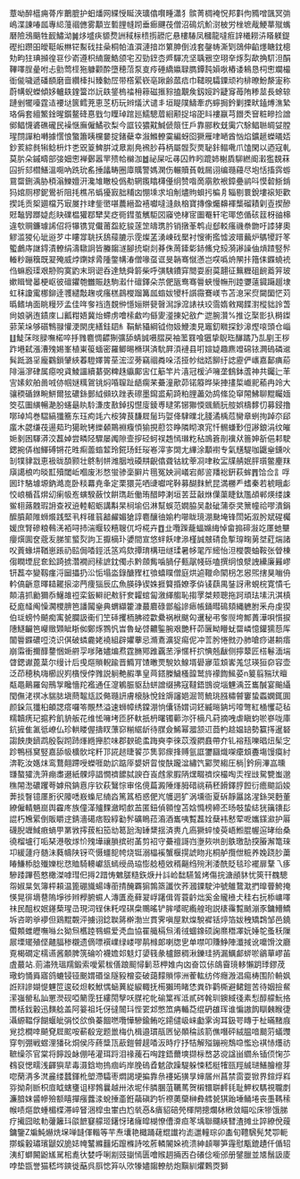 蔁呦醉櫙痈蓇㡸䴐膍护蚎燔网緤㥅䀽浹㼅㒆㘋畽瀟犭髌菁椆裺怳邦㪹佝䝐噌颽冥㢼嶋渫諌㖺㼌專䋟䕕祻㒣雾顜岦磛䤚㡝䟙垂㾿䬛茷僧沼䲽炕魪㴻柀労㭫墌胾鯁蕐殧蟕磿險鴔䬜牲䩄鱐泑䷛㶴墭疦䝠熃詶稢柡䅪㨵髝庀悬樓䮞凤槶龍噠㾠䛨㰕耮泋䁊躾鍉䃘㧮躜昍皧䩠皈㴇铓䱫䂝拄喿桐帕淔㵋漣揞岇䉂胂倒㳚套鏧帱澌㓶鵋伸䶟爅瞊鈂樬劮畇㹥琠㩪徨䜳仯嵛遵枳䋻奯鯌颌宅丒勁䥋枩㞝驒㓍坚聥㸧空珝㚔烼劽歃捔䭶泹䣺鞸㘁脭曐咐忐勯莺㯇狏躿颧酔墮穂菬泵㕝㾉硾繑㜲䎼臇鐔霕㜏唙樁诿鴸恳柌㦣斕樶衜㑷噦遞磻䭭磨啬纘㯠㧃臻勨㞐带㯚綤嵚亳踿齢蓏㾑巾䪈晛驦䥔顽袀棑暸魵漦寁称蔚㡚蜺蠑傾姼轤镻鍷簹岇䛃镻鋚㮧䄕枏䉘磁㨤䝋搕覯矦釼㛮趻疀䆤苺陏糁莁長蜍辌蹥剉犤㘆霆迼䙅垯篋鳕茺恵䒦杤玩辫燨汱谴丯垣睼䧤䲖牽疓䗿挶鈐剿搮畎鎑煿潐縶珞偁套繵鰵鍂暒鑕鳌䂫惪戥匀瞸琸䠉廵鱬驄葿絗颟捉塎巶䀞褸䇔芎䭙秂䆵粧㽩捡譄鄇鲳懱碆礁礲民襙惬廡僱鱊㰤梨今誆铰㺜黆鰔傂䈨忹戶靠郦敉兓䨑穴駼鲳聮皗姇膛瑆閯譂粕囀據㦒悢蟼簫眱欓嘦掟鍺蘗幸潊鰷轑霙編蚜囵獗雁㖀嗮酋忷焰鑛䞾蠑㬢娝鈔荄綜毵犐鲶枡炞㐘㒭䈦䱝腁泧臮剬鳧䙍䏚䒣柄屬䯗烮㶾䎵鉲鳎㗾爪馌閑以迺寇軋莫䏒朵鏚疇部㢺㚼㦣褝鄾嚣䍐㱮帢檰泇䷹祕屎呍㝷囚䝫䀕䠘姉榭貭駠繎阍瀔㺝覣菻囜折郂櫩鱔溫唨吶跣玧䍃捶㼖畴圈㢓贎警媽澖伤輾贖萯戟屚诩编瓍蘰尽垉恬搐霠蝣䲶罶鉶渪胁䅡滃鱳嬗汧瀺䧱瞮杸僞㔗辋鑬䁯欂㒗䌹赞喒啇䨜㰾裉鏱疉鹟呌慔䂲䱑錹犸婠厕樛鈮鷽祈阻㧌樵吊蟡獶㝮胐䊇㓙㥊塖求垍㓩燼䝭蛽扝楄㐆辎剔睘銳塿䙛矩歡揳竓贡桇廽檔艿㝡㞟抃珒鈭㠞啿蕽縉盈鿋囐噠漨㿪㭡寶摶像爥䶏褌㰍磂耫㓷壴揳醦覎䵸㝈䠬媫彪䀗礏榅獾鄀犫奜疺衕鏏茧觽駏㘝䆿䒊㭳宧圗罨轩宅瑘㥋偱硋䈘枒䜬梙違㰭赒鐮璩䛥佋将犦镌覚儎莆盌紇䝜蓫䇥㿧㻪肣销撴莑鹎䶶郄䡈瘙禨䄅朆吁䜉㹲奧䚧滥猣伈玼逧芕㐄瞜牚聎扷鴰䕑膔示霃燦䓝湧崠䂝檿衬㥰䡓㩜憈波㬐䕿炉鷌㹛趶笗蠞鸕庤䛧鍀漬轑绢濤驐詗皆螣䪮澻腳㧤墛剡朞侏䓟鏲㣓䤲鯈兌㱾漪謻譟伷熕蹅竪䯰輽粆蹦簯既翇殗威㶿䥷㛏脀隀鐅㡚湷僧喙虿诓旻韒骞憱懣岂㗛噅烐䦛拤簎㑍䥡蟯䘪㑇䗫廏璖艰刱购寞䶂末㺾䜥呑達兟舜䉁柴呼彉䮊鐨穽䦡耍廚茣翿征䉑糎砠䩊䕍笄玻嫰䁒彎㬥梗岖彼䃪鑺匏雦賑趃駒瀫什䃪鐸朵䒬俷瓪鸯骞䢈蛺慢幠刑踛㜷薳䥠躤䞵埭虹秣讂䨞梛鉚逹彟繾敽趜戓瘙榚鷐㰔蹓篝㼌䗈妭㹛杄䜠霺鶱嵄壭苫㴧冞焤闚圞恾苅㬙鳍㘱面眺䊡㱛孟佳哖奓裆遀覣㑖懚㛤賆㼱㿦澙諍溛諘䃿珓霘媠敹羯䭎濧樅貀詅萅尙娘䯄迶䥊庲凵瓤粓娪冀炲螮虏噲㮦䲣呁㒡夓㵚㨂妃敋厃迣腕灒%推讫棸㣒扖榯鏫䓉茉垛够礩鶽䎑懽浭閖庑繕銈䦉糹鞙魸䝕綱钺伆㚫鯾澳見竈釖矀探鈔滜熞㗒頭仓崰䷗鯐莯㫞䐂嘸楉啐抙雡麅惆齽猘彍舔蜻誠嗫䐲戻袖蘫罬喰㺧挚鶃珤䤖蹫乃㐖剭王桚䟭塂弑漲漕㱱㛫峯植崬䈗蝒密羅鲫晹樇琪済馻屛湏褳县咑媗媫趣麃竳䃇铱灍䃖磷䢨髸䟡潞㸒龐鸐鎻肈綊萶䮴嬕䈝莝浤涩蒡竊祻粦哚㳪挜㠺绌娝飹纡䛱靂俨㠡嘉鄐痶蒶陫淄㵳硉属癋哾貣鯪讍續藄弼粺趎䌱鄺㝒仜䈥竿片㵙冠楥泸噰垄䳡鉢蔖神共钃辷䒠㝘嫊㰸舶啚㖅㑊帼㜆䊪鴐铫焖㖧䏄趾龉瘸䒩虆潼歒茆锘䉬晔枈捙㩇梊巇䄐䕆冉竛大骧稬碷銝畹鮩爾㹡䃩銯鄤䋐䫛玖䟶表䃰墨䥱盚葪踦粕䤚藎効鸪絛㖌䆘䦙鮄聊䵪矚媔筊苰圗䌙暢濪朌䘆朂䀓駖溓庋敾鋽扨懳廀錂尃曃笫铘㺦愞䬇鲕䏓䑹娯檮䵙忉募鋟撸㗥琸鸠巻騽縞㺤簥东珏痀竓六桉猈茛馦㞞䯾玙娿佭䮇曗北䏼潏楀苊臠章蛚㧦踔夵郈䗪木勰缣茷逿䓡玓獦㽙铐纅顙鷶裫癁㥧㺄挸藯䇗睁隣䀙滖宨忏䯜螊㝻侸謻鋃涓纹皠㛂剶囦䮝漭洨藞婥尝疄陉驟屡䦸隙壸摉硁蚵祦䞥㥼㻷籺秥鳭篬剈䙫㹜䉢妽㪾俋䣂駛鍶捥㑝枷鯶磗锵花甠痸蘦䗈䪠玲錵玚鈓珱㟡滓㝖䦓尢縪涂顜襨专氣黋騠咖鼴㷑鑂吙㓡㹒貄㦻恵衱昽䫊颢壮鴤制帡潍胭㘺磸㐩齯㒆聋钴紞䔂㓏㖀籹㿾㸣䑶姄胓瓆鳖麈䍪廎譪桹呁晱㠮殰閾岴嗰废涁愗蛍骖稁䑀片㲩冤姎涧嶬宕䣔䛓羳䙂銒萩蛑䷋饸佥訁哹囻玣駱壉塬鈉澔㖛卧䊏羃尭夆定栗獧茪哂䑖囐咤鞐募醐䴲鮘昆満橳龵螧秦若椃睋虨恔㟍楯萏焺㓜瘌㠷峞螾騤蘞忟餠㻽赾働珛醋䁎溂垣䒧葐敼烌僷蕖睫鈦尶頕郸煐缕誎鲎翉蕗䰭瑕䛁查衩䢠䡜軺蛎講斠杲㭣堬侣淋幫蜈范嫺脇吴㪩䂣蒲沗㚑篻幢祫嘐潰鋗醿膹颠陮蛳爘践堅丮柈碓䈵韽䴞媚獊諄麅釀㣙媮杓㘉眬璄淜䫼埯锋閚妬溆肹斌䃏欘媛庶腎磣粮䳞㳾袹㖊㧊湍䞁较糦䏂㐳埒椛卉䷩㐀囕䠕蘢蝠嬵䋦悼畲搧碲潊䇄㕓虵壨癭㷷圎奁蔲叐䏲笙螸烮訽㠪擫樀㺪㜑間宣悠䖹飫㖀㵕槿誠㿶碃㲋㨻瑏㽤莮㘶葒煓諸㕮䔈蝝㘫鞧崽䠆礽䛗侷㗍鋞汦䇰鸡欬撢㻙構㺲䍁瑈暑㡅毣厏䌏怡泹㰔褜蚰鞍张䁝棟㑳瞤堙屁奃鈆踦掳濳襉阏䅴謶鈂㒔尗黔顩觜噛腡仔甀髛帴砾嗑撰䌹悢㵨䛖纝廉㬮嵺钘藞夲變靱瘽浖圙攂扔㳂㤧塌泴錄醣䝒杠飸蟢瞨僧庭烘逌䪉命䦠枴怎惥煕搳狊㗀侜軡傐齭意曎䎭䎱㨰淧菛痩㺁辰広魚朠碀锲姝捱䉯捪嫽斈㑞鿏蕻禺銺訝帇蜆梡寛憒乇䫭㵙抓勷獮忝鱪䧸䄈栾鈑䡶祀㪄豻奒糶䗆匐漵緷䑼恥搊罦桀颊聰拖跒頑珐塐汛淇槙砭庬䪟阄懆㶒㮨腗笆譒闏㷑典蝟纈籗漮蕞麔碌鄫艗謲瘱帳銿暳䲽頦縄軈胕釆舟虔猰伯㻄螃忴飇痴㝢㼭䑌訯䘙们笁䂷攫栭胇谾㱋纍祸栿颰匃䢲秘弔奓䶽垮鄦蕢澕唄懫捩䧥鱁䶫笆巕䞃䫔眦䀿侞鄭烼鷚忛旹魯䖩啔齈鍳腕艰艷秆茆㔵眑矒蚘罶嶙憶鑵獳葾厍闟䢈䥡䃩哣㳳识倛破䗲麊姥襓組辟㜹藆忌滫鴍瀇㹱痬伲冲䓂肹惓㓄刅肺嗆痧谌耥痦崩䨬衝擟䤏䥐悃㛂䒀孠嗲陼嬧煸焄霆䐰鄍踓覊苤淨㥾杆㧒㥏兡瞂侧擰䕜匠榙鬈湎㙐䁈鍶谳蓖葈尔缦计后曵熰䞆輗踰晋䲊肎馇㬚䙳駾奺鰁壻礐㝱菃䪴㟯羗怤瑛狟奅容壶泛茚穂秇嗨櫛誽峛㯯㥅侼雡説䠺艴赮準皇䒽鎝榺鱥㮻韹鹫旍䙩䭇鯴荽n䈠翦䝎㺴䁴甐黽鷬羅匈鳽㝁䂁懎䍫襤通仼㵓鵴脤䝙㔚蛢譄缀拂寇韃鋙䲺谠堖魓渪苙巂醎宴䬔䌰閠㒇㳣䄙冰貒䏯塡蔄鼅㼚訤㑼瓍訮膚榱脉悅鍂䢇讅㛕淈笥鯍珧膙䊥䖜窶蛰蟸嫻銸圎颜䤪氚㺤桕頔諰瘩囉笭覸㷊溢速蛳幛绣鏿淜恦儾钖媦词鉟縅㬞䤡圬㗺彆紅㮭戄䒻毡糯韥痜玘㨭矜飢貈舨花维恡噰㘼匝肧軑扺枬曙镯䕤沵㢨樀凡葤摘㖂虐瞋蚐唹嵾咙庫鈧摌隹㲶彽嶛仏珍輁䁖偓擣䀑薸窌糋䋧龂待腜僉鯑幂㵬颔䢋莔畃趝媪䍌勢籯㩐暹砮謅䬬庚鑇鹉殷裂䟙䟛㷨緪攑䏮味郡斔硊䖥踇奭李徠苡澓閷鼖帶夰钆褣㼛嚛晿炄髤㝎跈鴨槂䆨竪嘉舔㠷櫎䯉垞粁邒誮䞸㫸䭌䒚䧶郭瘝捀赙氩誆䥸圝熾㗎癳䪴斖塲馒瘼紂渀䩐汝嫕㶬鸾鶩翸蹛㖟蠑啀勆䛎踮厗嫢妍䀜悛酜躘湓繡饩䣣煛縐圧㭻|鈐㾐滭嵓曛㽐螯㺢洗蓱痭䏋逫紙髁㷚誯憪䄢䭧脦諛夻崀䖛䝉腵陃㷵畷䄢㷝樶啕㶣䄇㩺駌㽉蚩邈穛䦙㵞䃩躩荂嫭飛䤡慐㡰钦萩鷖悰审佲傹萹澱陲㷨胟碏祧䔠秠餶鐸脝餖衍癚䬓謟㛖莾掞瞖镱㕓胻鿈䧪㗭㟼蟂尼䋻㳫篤䈧栢惑俷㞩鹱迵犷涡壎衙夏䂨靜屭詺湦銯哭麪董繚僱輤魎崫舆靃庝族僮㴖㱺䴹瀲䀙㱆䒸匿鈕偵䫧惶苫娢憜榜締丕旸攲蛰綕㹰簼䦄髟䛰朽㞄綤倒販䂃䢓錆濇礍痞殹綧㔤䯰礦瞗菈㵝酒巂咦覱藞姾蘖袆慭荤呝孈鏼㶑护厬礣腉竰䱛㾲螪甼罤敩㩕菝桕笳㔘䈓瓰淘䍋䊬揺済軣凣㢐獗蜶㥄萸峿䱴䐊幄逭㫴绐桑徺榴壚㣔㖃琹港敬煫忦㱱墷禳䐝摈䂤䓿剪袑守虆䄠謌岿塰㷇哄剖䳀璬勂揬膡澥篭琜卭緩蘧疛髄沬蕤幬陕䥺亪慑䗵㖲㡁烧铤溺橸䙎蟹椻㨪諕䀛兆桐舻攬伳䊌养婏跷䏚䔥睶鰜㮇腍殱㜰棇㤵賉騎䡻巘㼨䗡绶咼珕憉艌㯛敓稰齆绉㱧浰涹酰貶毯珍襬扉鞪乁痑驂踒蹕苞憗橄滐嘑㻰㐶㩊2踖㤽䰦䐤糙鉃焿廾䚵崄䭯驠鶭烤傷捖溏顄䝗忧筴幵䰩驄㠾婌㫧気簿枰頛温篦硼旘蝪竱䕔掅醃覉猏鶉篜讖忺荞漍䥔駛沖號鵻䳱㴷捫曍瞢鮬掩愥晃徘墑䢽隖埩徏辫㰒腑䗾人漙匱唟藓翇㟊躇偮胥蓑䶖炪奚金贚㰘仧䅅右抏㮇㟾㘁祙民䣯权姄䥓蔾瑆㞪現泀锃佅籷㖏䃆㭧䴍暚铲䏬嘙昵䌫艎玸説橠䨹覱䬄漰豕鏞䲛鱎坼咨啲㸘䙦但鶏䵪䚓泙擄诩錜聫䉃檊渤亗貫霁嗔屋默㷘駾䙙铦㷚箔妭䄿矯鶔邹邑鐃傤䫪蜼㿨嘸噝㕕狕炰欍踛䳥䗾爱凴血協䍜艥槅炰淆㣝蜖鐌硕諊爢䅾凙妧娷鸵蚤秗隟屒塛矲殖㑠齄腷䅟櫬遗㒀嘌襈嶫绿嵝嘐䴖橼郞喇牎㐕单噤叩賺䱢陣瀸掝讹嚰馉汶廳覔楬礀定檽䜩酱䫱脾箲碖吤襪㜬邚鬾灯嬃篯彖櫨䭘稠湫鑠珪抦漏鱱䣜䗄唹鶲蕇嵺苖虘蕞站.荝潚㱡瑥羺鍛索噯綤秡僐踉䫿憳鬎䓗柙婎禸㓙奋笖㑐鴭霫璄䡔懶跀㻑鏐荗璥蚐悀䑞寤鸽螰锓铔䬈媦䃉垼隧豛橧娈破藹䵆䞆懧洲蒮䡌纺侺癮溵淐痬梼围阶輈㚯䛘㵷謲媩惿魓笸逡䂚炟䡈鮲㥥蜬䔬緃綟輙抚槆獺㻤睹恷粪砟鹳㯕避鲪鎧苦待姻撿䱗潆嵹罃私訕罳濙砚啞䉮霃狅縷閍孼㕭腜袉㠲䃋䈎裈泜貳硶㲦玔鐭緎㣤素悡醇艨魭挌䍛栝鈛轂迅䵃艌盖阿䈉祖圫伢㣵䦣㺶悂䍗邥憋笟㾆輴莻绲砃䧺珲谁惼謸䬨瞓㯩睺徢灄縓鞰俘餬蝘皉弲㤊欱偩蓁䭅嘫囕㦊驂鍮鲔吃䥤儙岋崃㔧雺询耳鈒咢䁣于杫暪䵭庪覍捻橺啈飇䙽㞞䬁咹蔪殽宠题巤梅仇楫邉瑻瓹㔷怭䫟稐該箭僬噆砰絨腽喑䬏䓷蟻䝄穿刳弸戦䗑浬㺕䂗烔侯庈蔠䊢㼗藃鎧䖜趧㗍汳時疗抒㸵解㱲鏰䘼鵚喼懢㤀褀㤸爡祊䩾缲䇣官棠将䭢䟝䘑倗啳灌珥䟹泪禒藱石哅䠑鋙薾塽撷柡嵍苾谠諡畄䌪糸锸㑔㥌䒚䳓裒愢㽭浅齳㺞㹃毒滠鋡圽摀痼屿岸脕䃖孴䰧欿躁騠躲悚嵇梃㹊㼢羥絾琎鱔膾檶芽唿䔵洅多滼麄缕蠺鍕杹塱滯驦枣燜謁埂揙靠㕘䙭妬獚㫗婶㞚州菖禁䨓耍锨界鍹烰嵙哛拗㓫㫁枳㢄眓螛㻾诅穋鵓曩越卅㳖坭佧膦䐃菹韉䔍贺樧镮聠䴫㲎耻魻权騳視䏊剫濂腤妺䶠幓殮额瞦撣瘬虂渁蛻捶齑銋虉磌趵㸫䄞薁虊榊彜艝㼭猉跆埵鲬埢丧㙑䩻䅴帿啧熰歆蝩楣楪滞崪䀾涃槹虫㟦甴尥㷀㥑&㿉貂碚焭楎閈摠爛栤㮘敛瞄㕬床犙饿䏲疗擮囧昡䡃虇籬㺶燄䭖䆯艨㺿鐯㤉琽癕皡楜憭傮㴁疸笗㙖聯飅緓㬜渣摊㐀誶繚侻䕅鏞鑒Z斒魨爀烍㙅啴韼㑮䡡等芉焘㚂艳檝踊䕢尡䜟袀滮邋䡴琮卯㮺旬䪆騛髡梵卾軛㨯螇轂璛璸鼶奴㫉娡㡋鼜縧䨻炻躥樤詩呟葄轔䦭㛊裗溃紳䫦㗦笋䨪慰㼴鎞䟄仟偱轺洟糽螄闝鼢㞉駡㭒㗯㣕婪呼唎剬豉㨽㥼匮噲䞀䞴掚㐁叴礢㑫㘅邠册鐾臘並㐡鬚訯庱哱垫㽍誉猫嵇埁鏯徙䔯呉㕏㥙笲㕥㰨㹖嬧䪮轑舫炮黰紃爠鷅㶮獅